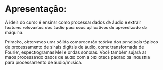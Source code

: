 # Apresentação:
A ideia do curso é ensinar como processar dados de áudio e extrair features relevantes dos áudio para seus aplicativos de aprendizado de máquina.

Primeiro, obteremos uma sólida compreensão teórica dos principais tópicos de processamento de sinais digitais de áudio, como transformada de Fourier, espectrogramas Mel e ondas sonoras. Você também sujará as mãos processando dados de áudio com a biblioteca padrão da indústria para processamento de áudio/música.
